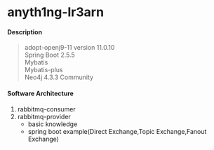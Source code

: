 # anyth1ng-lr3arn

#### Description

> adopt-openj9-11 version 11.0.10  
> Spring Boot 2.5.5  
> Mybatis  
> Mybatis-plus  
> Neo4j 4.3.3 Community

#### Software Architecture

1. rabbitmq-consumer
2. rabbitmq-provider
    - basic knowledge
    - spring boot example(Direct Exchange,Topic Exchange,Fanout Exchange)

